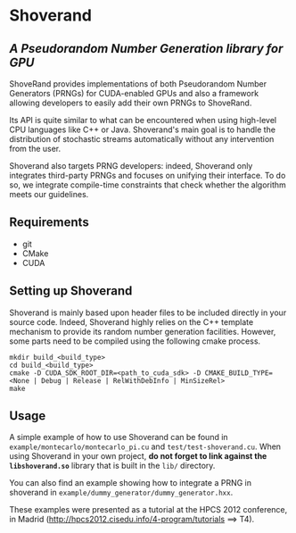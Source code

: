 # Shoverand #

## *A Pseudorandom Number Generation library for GPU* ##

ShoveRand provides implementations of both Pseudorandom Number Generators (PRNGs) for CUDA-enabled GPUs and also a framework allowing developers to easily add their own PRNGs to ShoveRand.

Its API is quite similar to what can be encountered when using high-level CPU languages like C++ or Java. Shoverand's main goal is to handle the distribution of stochastic streams automatically without any intervention from the user.

Shoverand also targets PRNG developers: indeed, Shoverand only integrates third-party PRNGs and focuses on unifying their interface. To do so, we integrate compile-time constraints that check whether the algorithm meets our guidelines.

## Requirements ##
  * git
  * CMake
  * CUDA

## Setting up Shoverand ##

Shoverand is mainly based upon header files to be included directly in your source code. Indeed, Shoverand highly relies on
the C++ template mechanism to provide its random number generation facilities. However, some parts need to be compiled using the
following cmake process.

    mkdir build_<build_type>
    cd build_<build_type>
    cmake -D CUDA_SDK_ROOT_DIR=<path_to_cuda_sdk> -D CMAKE_BUILD_TYPE=<None | Debug | Release | RelWithDebInfo | MinSizeRel>
    make

## Usage ##

A simple example of how to use Shoverand can be found in `example/montecarlo/montecarlo_pi.cu` and `test/test-shoverand.cu`.
When using Shoverand in your own project, **do not forget to link against the `libshoverand.so`** library that is built in the `lib/` directory.

You can also find an example showing how to integrate a PRNG in shoverand in `example/dummy_generator/dummy_generator.hxx`.

These examples were presented as a tutorial at the HPCS 2012 conference, in Madrid (http://hpcs2012.cisedu.info/4-program/tutorials  ==> T4). 
